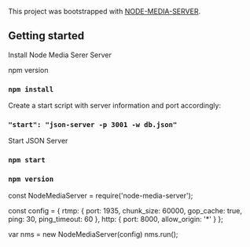 This project was bootstrapped with [NODE-MEDIA-SERVER](https://github.com/illuspas/Node-Media-Server).

## Getting started

Install Node Media Serer Server

npm version

### `npm install`

Create a start script with server information and port accordingly:

### `"start": "json-server -p 3001 -w db.json"`

Start JSON Server

### `npm start`

### `npm version`

const NodeMediaServer = require('node-media-server');

const config = {
rtmp: {
port: 1935,
chunk_size: 60000,
gop_cache: true,
ping: 30,
ping_timeout: 60
},
http: {
port: 8000,
allow_origin: '\*'
}
};

var nms = new NodeMediaServer(config)
nms.run();
